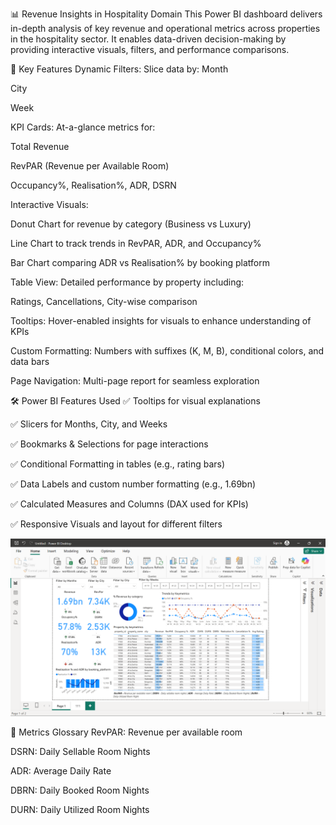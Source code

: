 📊 Revenue Insights in Hospitality Domain
This Power BI dashboard delivers in-depth analysis of key revenue and operational metrics across properties in the hospitality sector. It enables data-driven decision-making by providing interactive visuals, filters, and performance comparisons.

📌 Key Features
Dynamic Filters: Slice data by:
Month

City

Week

KPI Cards: At-a-glance metrics for:

Total Revenue

RevPAR (Revenue per Available Room)

Occupancy%, Realisation%, ADR, DSRN

Interactive Visuals:

Donut Chart for revenue by category (Business vs Luxury)

Line Chart to track trends in RevPAR, ADR, and Occupancy%

Bar Chart comparing ADR vs Realisation% by booking platform

Table View: Detailed performance by property including:

Ratings, Cancellations, City-wise comparison

Tooltips: Hover-enabled insights for visuals to enhance understanding of KPIs

Custom Formatting: Numbers with suffixes (K, M, B), conditional colors, and data bars

Page Navigation: Multi-page report for seamless exploration

🛠 Power BI Features Used
✅ Tooltips for visual explanations

✅ Slicers for Months, City, and Weeks

✅ Bookmarks & Selections for page interactions

✅ Conditional Formatting in tables (e.g., rating bars)

✅ Data Labels and custom number formatting (e.g., 1.69bn)

✅ Calculated Measures and Columns (DAX used for KPIs)

✅ Responsive Visuals and layout for different filters

 ![Preview of the dashboard](Screenshot(18).png)

 🧠 Metrics Glossary
RevPAR: Revenue per available room

DSRN: Daily Sellable Room Nights

ADR: Average Daily Rate

DBRN: Daily Booked Room Nights

DURN: Daily Utilized Room Nights
